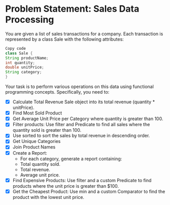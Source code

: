 # Problem Statement: Sales Data Processing

You are given a list of sales transactions for a company. Each transaction is represented by a class Sale with the following attributes:

```java
Copy code
class Sale {
String productName;
int quantity;
double unitPrice;
String category;
}
```
Your task is to perform various operations on this data using functional programming concepts. Specifically, you need to:

- [X] Calculate Total Revenue Sale object into its total revenue (quantity * unitPrice).
- [X] Find Most Sold Product
- [X] Get Average Unit Price per Category where quantity is greater than 100.
- [X] Filter products: Use filter and Predicate to find all sales where the quantity sold is greater than 100.
- [X] Use sorted to sort the sales by total revenue in descending order.
- [X] Get Unique Categories
- [X] Join Product Names
- [X] Create a Report:
  - For each category, generate a report containing:
  - Total quantity sold.
  - Total revenue.
  - Average unit price.
- [X] Find Expensive Products: Use filter and a custom Predicate to find products where the unit price is greater than $100.
- [X] Get the Cheapest Product: Use min and a custom Comparator to find the product with the lowest unit price.
